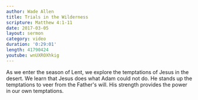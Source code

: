 ```yaml
---
author: Wade Allen
title: Trials in the Wilderness
scripture: Matthew 4:1-11
date: 2017-03-05
layout: sermon
category: video
duration: '0:29:01' 
length: 41790424
youtube: wnUXROXhkig
---
```


As we enter the season of Lent, we explore the temptations of Jesus in the desert. We learn that Jesus does what Adam could not do. He stands up the temptations to veer from the Father's will. His strength provides the power in our own temptations.
